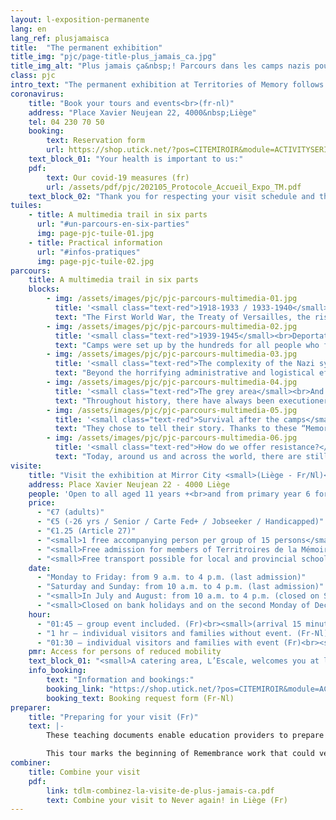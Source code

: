 ```yaml
---
layout: l-exposition-permanente
lang: en
lang_ref: plusjamaisca
title:  "The permanent exhibition"
title_img: "pjc/page-title-plus_jamais_ca.jpg"
title_img_alt: "Plus jamais ça&nbsp;! Parcours dans les camps nazis pour resister aujourd'hui"
class: pjc
intro_text: "The permanent exhibition at Territories of Memory follows the path of those deported to Nazi camps. It was very soon realised that their fate was sealed. Guided by the voice of actor Pierre Arditi and the sound, images and lighting effects, visitors tour spaces that explore one of the darkest episodes of our history: the Second World War, the rise of Nazism, and concentration and extermination camps. The trail continues into testimonies, telling stories of survival after captivity. At the end of this intense and moving tour, each visitor is confronted with current reality and will ask themselves: what can we do and how do we resist today?"
coronavirus:
    title: "Book your tours and events<br>(fr-nl)"
    address: "Place Xavier Neujean 22, 4000&nbsp;Liège"
    tel: 04 230 70 50
    booking:
        text: Reservation form
        url: https://shop.utick.net/?pos=CITEMIROIR&module=ACTIVITYSERIEDETAILS&s=ED2DF76C-35A8-41E4-5F4F-ECB2B782AC19
    text_block_01: "Your health is important to us:"
    pdf:
        text: Our covid-19 measures (fr)
        url: /assets/pdf/pjc/202105_Protocole_Accueil_Expo_TM.pdf
    text_block_02: "Thank you for respecting your visit schedule and these new measures for the smooth running of the visits."
tuiles:
    - title: A multimedia trail in six parts 
      url: "#un-parcours-en-six-parties"
      img: page-pjc-tuile-01.jpg
    - title: Practical information
      url: "#infos-pratiques"
      img: page-pjc-tuile-02.jpg
parcours:
    title: A multimedia trail in six parts
    blocks:
        - img: /assets/images/pjc/pjc-parcours-multimedia-01.jpg
          title: '<small class="text-red">1918-1933 / 1933-1940</small><br>The Second World War is under way'
          text: "The First World War, the Treaty of Versailles, the rise of Nazism, the situation in Germany, Mein Kampf, repression and anti-Jews laws, the Hitler Youth, State euthanasia."
        - img: /assets/images/pjc/pjc-parcours-multimedia-02.jpg
          title: '<small class="text-red">1939-1945</small><br>Deportation, concentration camps and extermination centres. One and the same purpose: death!'
          text: "Camps were set up by the hundreds for all people who failed to meet the Nazi “criteria”. Ten million victims were deported because of their ideas, their commitment, their belonging to a particular community, their beliefs or their way of life."
        - img: /assets/images/pjc/pjc-parcours-multimedia-03.jpg
          title: '<small class="text-red">The complexity of the Nazi system</small><br>How was all of that possible?'
          text: "Beyond the horrifying administrative and logistical efficiency, a blind bureaucracy and the obsession with subjugating and exterminating, the question remains open: who was responsible?"
        - img: /assets/images/pjc/pjc-parcours-multimedia-04.jpg
          title: '<small class="text-red">The grey area</small><br>And what about me?'
          text: "Throughout history, there have always been executioners and victims, witnesses and people offering resistance... all of them human beings. Nevertheless, these concepts are not set in stone: they intermingle and evolve in a nuanced way. This section asks the visitor this question: what are the leveraging factors that lead us, as citizens, to resist what outrages us?"
        - img: /assets/images/pjc/pjc-parcours-multimedia-05.jpg
          title: '<small class="text-red">Survival after the camps</small><br>And the testimonies!'
          text: "They chose to tell their story. Thanks to these “Memory Traffickers”, we grasp the full importance of remembrance work."
        - img: /assets/images/pjc/pjc-parcours-multimedia-06.jpg
          title: '<small class="text-red">How do we offer resistance?</small><br>Decode the mechanisms that lead to fear, hate and exclusion.'
          text: "Today, around us and across the world, there are still far too many unacceptable circumstances. And you – are you simply going to look on? Or will you be the opposite, an activist able to see the injustices and denounce the dangers that put our freedoms at risk?"
visite:
    title: "Visit the exhibition at Mirror City <small>(Liège - Fr/Nl)</small>"
    address: Place Xavier Neujean 22 - 4000 Liège
    people: 'Open to all aged 11 years +<br>and from primary year 6 for school groups<br><small>(Exhibition capacity: 11-15 years [25 pers.] 15 years + [20 pers.])</small>'
    price:
      - "€7 (adults)"
      - "€5 (-26 yrs / Senior / Carte Fed+ / Jobseeker / Handicapped)"
      - "€1.25 (Article 27)"
      - "<small>1 free accompanying person per group of 15 persons</small>"
      - "<small>Free admission for members of Territroires de la Mémoire asbl, Région wallonne card holders, Carte Prof, Educpass or Leraren Kaart and on the 1st Sunday of each month.</small>"
      - "<small>Free transport possible for local and provincial schools and institutions belonging to the Territoires de Mémoire network. Please contact us.</small>"
    date:
      - "Monday to Friday: from 9 a.m. to 4 p.m. (last admission)"
      - "Saturday and Sunday: from 10 a.m. to 4 p.m. (last admission)"
      - "<small>In July and August: from 10 a.m. to 4 p.m. (closed on Sundays)</small>"
      - "<small>Closed on bank holidays and on the second Monday of December as well as on the 27/09, 24/12 and 31/12</small>"
    hour:
      - "01:45 – group event included. (Fr)<br><small>(arrival 15 minutes in advance, booking mandatory)</small>"
      - "1 hr – individual visitors and families without event. (Fr-Nl)<br><small>(booking advised, especially during term time)</small>"
      - "01:30 – individual visitors and families with event (Fr)<br><small>(mandatory booking, subject to available time slots)</small>"
    pmr: Access for persons of reduced mobility
    text_block_01: "<small>A catering area, L’Escale, welcomes you at lunchtime. Your groups will also be given a waiting area. Details: +32 (0)4 230 70 62</small>"
    info_booking:
        text: "Information and bookings:"
        booking_link: "https://shop.utick.net/?pos=CITEMIROIR&module=ACTIVITYSERIEDETAILS&s=ED2DF76C-35A8-41E4-5F4F-ECB2B782AC19"
        booking_text: Booking request form (Fr-Nl)
preparer:
    title: "Preparing for your visit (Fr)"
    text: |- 
        These teaching documents enable education providers to prepare for a visit to Territories of Memory by approaching the elements that are vital for understanding the exhibition “Never again! A journey through the Nazi camps to consider resistance today.”

        This tour marks the beginning of Remembrance work that could very well continue... To that end, further resources are available, for instance via the [George Orwell Library](/bibliotheque-et-librairie) or the [Stéphane Hessel bookshop](/bibliotheque-et-librairie).
combiner:
    title: Combine your visit
    pdf:
        link: tdlm-combinez-la-visite-de-plus-jamais-ca.pdf
        text: Combine your visit to Never again! in Liège (Fr)
---
```


